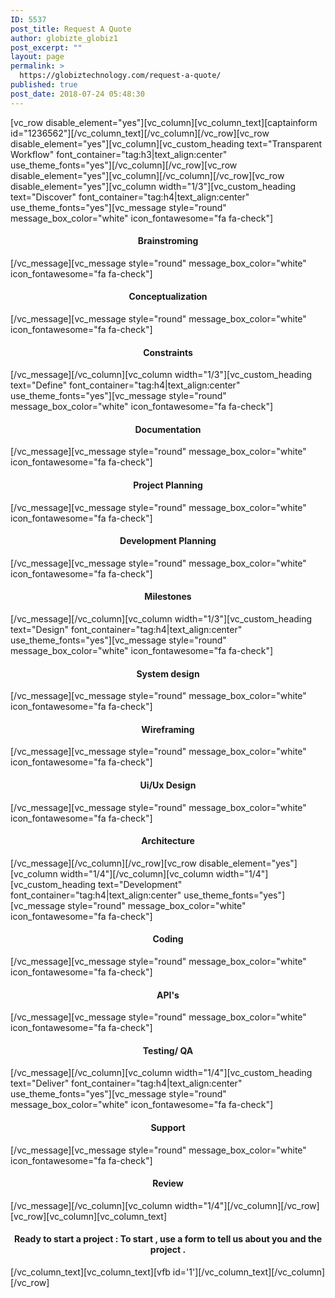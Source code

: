 ```yaml
---
ID: 5537
post_title: Request A Quote
author: globizte_globiz1
post_excerpt: ""
layout: page
permalink: >
  https://globiztechnology.com/request-a-quote/
published: true
post_date: 2018-07-24 05:48:30
---
```

[vc_row disable_element="yes"][vc_column][vc_column_text][captainform id="1236562"][/vc_column_text][/vc_column][/vc_row][vc_row disable_element="yes"][vc_column][vc_custom_heading text="Transparent Workflow" font_container="tag:h3|text_align:center" use_theme_fonts="yes"][/vc_column][/vc_row][vc_row disable_element="yes"][vc_column][/vc_column][/vc_row][vc_row disable_element="yes"][vc_column width="1/3"][vc_custom_heading text="Discover" font_container="tag:h4|text_align:center" use_theme_fonts="yes"][vc_message style="round" message_box_color="white" icon_fontawesome="fa fa-check"]
<h4 style="text-align: center;">Brainstroming</h4>
[/vc_message][vc_message style="round" message_box_color="white" icon_fontawesome="fa fa-check"]
<h4 style="text-align: center;">Conceptualization</h4>
[/vc_message][vc_message style="round" message_box_color="white" icon_fontawesome="fa fa-check"]
<h4 style="text-align: center;">Constraints</h4>
[/vc_message][/vc_column][vc_column width="1/3"][vc_custom_heading text="Define" font_container="tag:h4|text_align:center" use_theme_fonts="yes"][vc_message style="round" message_box_color="white" icon_fontawesome="fa fa-check"]
<h4 style="text-align: center;">Documentation</h4>
[/vc_message][vc_message style="round" message_box_color="white" icon_fontawesome="fa fa-check"]
<h4 style="text-align: center;">Project Planning</h4>
[/vc_message][vc_message style="round" message_box_color="white" icon_fontawesome="fa fa-check"]
<h4 style="text-align: center;">Development Planning</h4>
[/vc_message][vc_message style="round" message_box_color="white" icon_fontawesome="fa fa-check"]
<h4 style="text-align: center;">Milestones</h4>
[/vc_message][/vc_column][vc_column width="1/3"][vc_custom_heading text="Design" font_container="tag:h4|text_align:center" use_theme_fonts="yes"][vc_message style="round" message_box_color="white" icon_fontawesome="fa fa-check"]
<h4 style="text-align: center;">System design</h4>
[/vc_message][vc_message style="round" message_box_color="white" icon_fontawesome="fa fa-check"]
<h4 style="text-align: center;">Wireframing</h4>
[/vc_message][vc_message style="round" message_box_color="white" icon_fontawesome="fa fa-check"]
<h4 style="text-align: center;">Ui/Ux Design</h4>
[/vc_message][vc_message style="round" message_box_color="white" icon_fontawesome="fa fa-check"]
<h4 style="text-align: center;">Architecture</h4>
[/vc_message][/vc_column][/vc_row][vc_row disable_element="yes"][vc_column width="1/4"][/vc_column][vc_column width="1/4"][vc_custom_heading text="Development" font_container="tag:h4|text_align:center" use_theme_fonts="yes"][vc_message style="round" message_box_color="white" icon_fontawesome="fa fa-check"]
<h4 style="text-align: center;">Coding</h4>
[/vc_message][vc_message style="round" message_box_color="white" icon_fontawesome="fa fa-check"]
<h4 style="text-align: center;">API's</h4>
[/vc_message][vc_message style="round" message_box_color="white" icon_fontawesome="fa fa-check"]
<h4 style="text-align: center;">Testing/ QA</h4>
[/vc_message][/vc_column][vc_column width="1/4"][vc_custom_heading text="Deliver" font_container="tag:h4|text_align:center" use_theme_fonts="yes"][vc_message style="round" message_box_color="white" icon_fontawesome="fa fa-check"]
<h4 style="text-align: center;">Support</h4>
[/vc_message][vc_message style="round" message_box_color="white" icon_fontawesome="fa fa-check"]
<h4 style="text-align: center;">Review</h4>
[/vc_message][/vc_column][vc_column width="1/4"][/vc_column][/vc_row][vc_row][vc_column][vc_column_text]
<h4 style="text-align: center;">Ready to start a project :
To start , use a form to tell us about you and the project .</h4>
[/vc_column_text][vc_column_text][vfb id='1'][/vc_column_text][/vc_column][/vc_row]